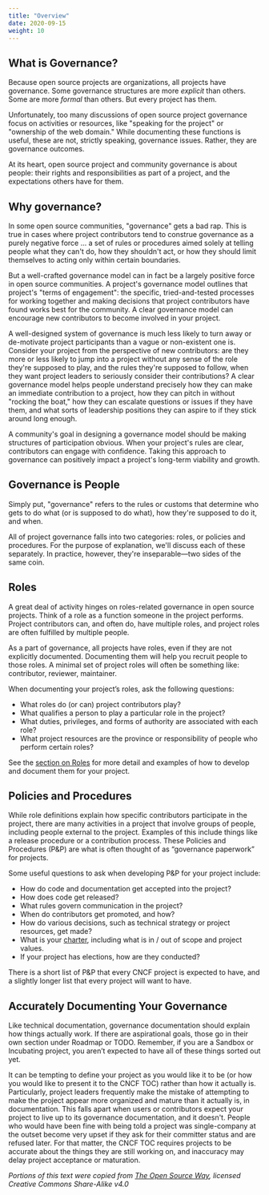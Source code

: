 ```yaml
---
title: "Overview"
date: 2020-09-15
weight: 10
---
```


## What is Governance?

Because open source projects are organizations, all projects have governance. Some governance structures are more *explicit* than others. Some are more *formal* than others. But every project has them.

Unfortunately, too many discussions of open source project governance focus on activities or resources, like "speaking for the project" or "ownership of the web domain." While documenting these functions is useful, these are not, strictly speaking, governance issues.  Rather, they are governance outcomes.

At its heart, open source project and community governance is about people: their rights and responsibilities as part of a project, and the expectations others have for them.

## Why governance?

In some open source communities, "governance" gets a bad rap. This is true in cases where project contributors tend to construe governance as a purely negative force ... a set of rules or procedures aimed solely at telling people what they can't do, how they shouldn't act, or how they should limit themselves to acting only within certain boundaries.

But a well-crafted governance model can in fact be a largely positive force in open source communities. A project's governance model outlines that project's "terms of engagement": the specific, tried-and-tested processes for working together and making decisions that project contributors have found works best for the community. A clear governance model can encourage new contributors to become involved in your project.

A well-designed system of governance is much less likely to turn away or de-motivate project participants than a vague or non-existent one is. Consider your project from the perspective of new contributors: are they more or less likely to jump into a project without any sense of the role they're supposed to play, and the rules they're supposed to follow, when they want project leaders to seriously consider their contributions? A clear governance model helps people understand precisely how they can make an immediate contribution to a project, how they can pitch in without "rocking the boat," how they can escalate questions or issues if they have them, and what sorts of leadership positions they can aspire to if they stick around long enough.

A community's goal in designing a governance model should be making structures of participation obvious. When your project's rules are clear, contributors can engage with confidence. Taking this approach to governance can positively impact a project's long-term viability and growth.

## Governance is People

Simply put, "governance" refers to the rules or customs that determine who gets to do what (or is supposed to do what), how they're supposed to do it, and when.

All of project governance falls into two categories: roles, or policies and procedures. For the purpose of explanation, we'll discuss each of these separately. In practice, however, they're inseparable—two sides of the same coin.

## Roles

A great deal of activity hinges on roles-related governance in open source projects. Think of a role as a function someone in the project performs.  Project contributors can, and often do, have multiple roles, and project roles are often fulfilled by multiple people.

As a part of governance, all projects have roles, even if they are not explicitly documented.  Documenting them will help you recruit people to those roles. A minimal set of project roles will often be something like: contributor, reviewer, maintainer.

When documenting your project’s roles, ask the following questions:

* What roles do (or can) project contributors play?
* What qualifies a person to play a particular role in the project?
* What duties, privileges, and forms of authority are associated with each role?
* What project resources are the province or responsibility of people who perform certain roles?

See the [section on Roles](#roles) for more detail and examples of how to develop and document them for your project.

## Policies and Procedures

While role definitions explain how specific contributors participate in the project, there are many activities in a project that involve groups of people, including people external to the project.  Examples of this include things like a release procedure or a contribution process.  These Policies and Procedures (P&P) are what is often thought of as “governance paperwork” for projects.

Some useful questions to ask when developing P&P for your project include:

* How do code and documentation get accepted into the project?
* How does code get released?
* What rules govern communication in the project?
* When do contributors get promoted, and how?
* How do various decisions, such as technical strategy or project resources, get made?
* What is your [charter](charter/), including what is in / out of scope and project values.
* If your project has elections, how are they conducted?

There is a short list of P&P that every CNCF project is expected to have, and a slightly longer list that every project will want to have.  

## Accurately Documenting Your Governance

Like technical documentation, governance documentation should explain how things actually work.  If there are aspirational goals, those go in their own section under Roadmap or TODO.  Remember, if you are a Sandbox or Incubating project, you aren’t expected to have all of these things sorted out yet.

It can be tempting to define your project as you would like it to be (or how you would like to present it to the CNCF TOC) rather than how it actually is.  Particularly, project leaders frequently make the mistake of attempting to make the project appear more organized and mature than it actually is, in documentation.  This falls apart when users or contributors expect your project to live up to its governance documentation, and it doesn't.  People who would have been fine with being told a project was single-company at the outset become very upset if they ask for their committer status and are refused later.  For that matter, the CNCF TOC requires projects to be accurate about the things they are still working on, and inaccuracy may delay project acceptance or maturation.

*Portions of this text were copied from [The Open Source Way](https://github.com/theopensourceway/guidebook), licensed Creative Commons Share-Alike v4.0*
